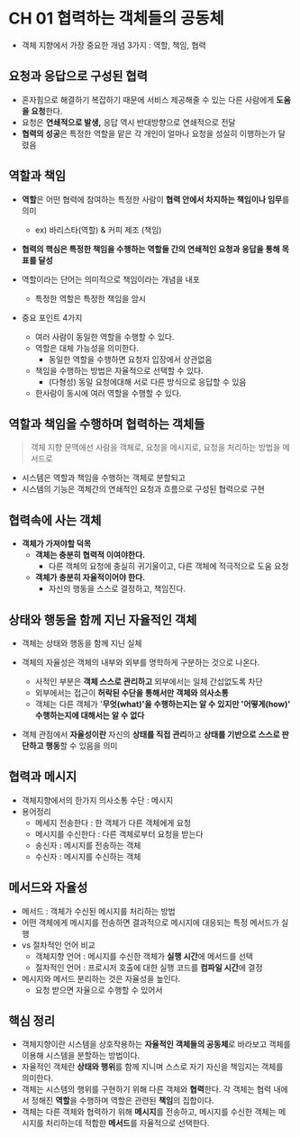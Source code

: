 # CH 01 협력하는 객체들의 공동체

- 객체 지향에서 가장 중요한 개념 3가지 : 역할, 책임, 협력

## 요청과 응답으로 구성된 협력

- 혼자힘으로 해결하기 복잡하기 때문에 서비스 제공해줄 수 있는 다른 사람에게 **도움을 요청**한다. 
- 요청은 **연쇄적으로 발생,** 응답 역시 반대방향으로 연쇄적으로 전달
- **협력의 성공**은 특정한 역할을 맡은 각 개인이 얼마나 요청을 성실히 이행하는가 달렸음



## 역할과 책임

- **역할**은 어떤 협력에 참여하는 특정한 사람이 **협력 안에서 차지하는 책임이나 임무**를 의미

  - ex) 바리스타(역할) & 커피 제조 (책임)

- **협력의 핵심은 특정한 책임을 수행하는 역할들 간의 연쇄적인 요청과 응답을 통해 목표를 달성**

- 역할이라는 단어는 의미적으로 책임이라는 개념을 내포

  - 특정한 역할은 특정한 책임을 암시

- 중요 포인트 4가지

  - 여러 사람이 동일한 역할을 수행할 수 있다.
  - 역할은 대체 가능성을 의미한다.
    - 동일한 역할을 수행하면 요청자 입장에서 상관없음
  - 책임을 수행하는 방법은 자율적으로 선택할 수 있다.
    - (다형성) 동일 요청에대해 서로 다른 방식으로 응답할 수 있음
  - 한사람이 동시에 여러 역할을 수행할 수 있다.




## 역할과 책임을 수행하며 협력하는 객체들

> 객체 지향 문맥에선 사람을 객체로, 요청을 메시지로, 요청을 처리하는 방법을 메서드로

- 시스템은 역할과 책임을 수행하는 객체로 분할되고 
- 시스템의 기능은 객체간의 연쇄적인 요청과 흐름으로 구성된 협력으로 구현



## 협력속에 사는 객체

- **객체가 가져야할 덕목**
  - **객체는 충분히 협력적 이여야한다.**
    - 다른 객체의 요청에 충실히 귀기울이고, 다른 객체에 적극적으로 도움 요청
  - **객체가 충분히 자율적이어야 한다.**
    - 자신의 행동을 스스로 결정하고, 책임진다.



## 상태와 행동을 함께 지닌 자율적인 객체

- 객체는 상태와 행동을 함께 지닌 실체

- 객체의 자율성은 객체의 내부와 외부를 명학하게 구분하는 것으로 나온다.

  - 사적인 부분은 **객체 스스로 관리하고** 외부에서는 일체 간섭없도록 차단
  - 외부에서는 접근이 **허락된 수단을 통해서만 객체와 의사소통**
  - 객체는 다른 객체가 '**무엇(what)'을 수행하는지는 알 수 있지만 '어떻게(how)' 수행하는지에 대해서는 알 수 없다**

- 객체 관점에서 **자율성이란** 자신의 **상태를 직접 관리**하고 **상태를 기반으로 스스로 판단하고 행동**할 수 있음을 의미




## 협력과 메시지

- 객체지향에서의 한가지 의사소통 수단 : 메시지
- 용어정리
  - 메세지 전송한다 : 한 객체가 다른 객체에게 요청
  - 메시지를 수신한다 : 다른 객체로부터 요청을 받는다
  - 송신자 : 메시지를 전송하는 객체
  - 수신자 : 메시지를 수신하는 객체



## 메서드와 자율성

- 메서드 : 객체가 수신된 메시지를 처리하는 방법
- 어떤 객체에게 메시지를 전송하면 결과적으로 메시지에 대응되는 특정 메서드가 실행
- vs 절차적인 언어 비교
  - 객체지향 언어 : 메시지를 수신한 객체가 **실행 시간**에 메서드를 선택
  - 절차적인 언어 : 프로시저 호출에 대한 실행 코드를 **컴파일 시간**에 결정
- 메시지와 메서드 분리하는 것은 자율성을 높인다.
  - 요청 받으면 자율으로 수행할 수 있어서



## 핵심 정리

- 객체지향이란 시스템을 상호작용하는 **자율적인 객체들의 공동체**로 바라보고 객체를 이용해 시스템을 분할하는 방법이다.
- 자율적인 객체란 **상태와 행위**를 함께 지니며 스스로 자기 자신을 책임지는 객체를 의미한다.
- 객체는 시스템의 행위를 구현하기 위해 다른 객체와 **협력**한다. 각 객체는 협력 내에서 정해진 **역할**을 수행하며 역할은 관련된 **책임**의 집합이다.
- 객체는 다른 객체와 협력하기 위해 **메시지**를 전송하고, 메시지를 수신한 객체는 메시지를 처리하는데 적합한 **메서드**를 자율적으로 선택한다.



















